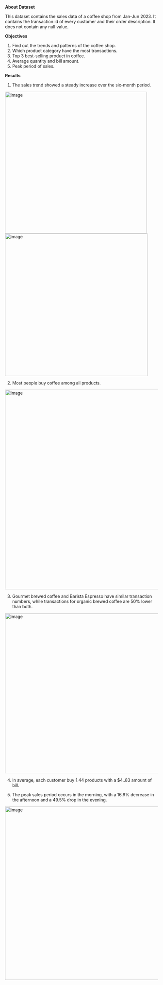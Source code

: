 **About Dataset**

This dataset contains the sales data of a coffee shop from Jan-Jun 2023.
It contains the transaction id of every customer and their order description.
It does not contain any null value.


**Objectives**

1. Find out the trends and patterns of the coffee shop.
2. Which product category have the most transactions.
3. Top 3 best-selling product in coffee.
4. Average quantity and bill amount.
5. Peak period of sales.


**Results**

1. The sales trend showed a steady increase over the six-month period.
<img width="467" alt="image" src="https://github.com/user-attachments/assets/2b7b828d-573f-48f8-b17c-07fb74b16271">
<img width="470" alt="image" src="https://github.com/user-attachments/assets/2512ac09-6e08-4d31-acc1-d3c9c9530e7d">


   
2. Most people buy coffee among all products.
<img width="658" alt="image" src="https://github.com/user-attachments/assets/fb664823-7102-49f5-b3fe-d3b094dcce01">


   
3. Gourmet brewed coffee and Barista Espresso have similar transaction numbers, while transactions for organic brewed coffee are 50% lower than both.
<img width="527" alt="image" src="https://github.com/user-attachments/assets/5f660338-40e2-42f9-9fb1-aca6d865418f">


   
4. In average, each customer buy 1.44 products with a $4..83 amount of bill.


   
5. The peak sales period occurs in the morning, with a 16.6% decrease in the afternoon and a 49.5% drop in the evening.
<img width="571" alt="image" src="https://github.com/user-attachments/assets/ad3343a1-5690-4ec9-9968-eabb361ebe9f">

